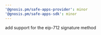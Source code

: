 ```yaml
---
'@gnosis.pm/safe-apps-provider': minor
'@gnosis.pm/safe-apps-sdk': minor
---
```


add support for the eip-712 signature method